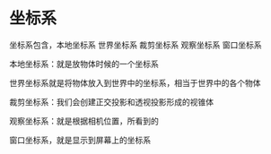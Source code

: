 # 坐标系

坐标系包含，本地坐标系  世界坐标系  裁剪坐标系  观察坐标系   窗口坐标系

本地坐标系：就是放物体时候的一个坐标系

世界坐标系就是将物体放入到世界中的坐标系，相当于世界中的各个物体

裁剪坐标系：我们会创建正交投影和透视投影形成的视锥体

观察坐标系：就是根据相机位置，所看到的

窗口坐标系，就是显示到屏幕上的坐标系